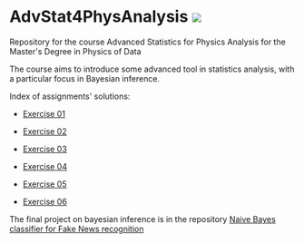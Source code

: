 # AdvStat4PhysAnalysis ![ ](https://img.shields.io/badge/R-bdbfc2?style=for-the-badge&logo=r&logoColor=1c68bc)
Repository for the course Advanced Statistics for Physics Analysis for the Master's Degree in Physics of Data

The course aims to introduce some advanced tool in statistics analysis, with a particular focus in Bayesian inference. 



Index of assignments' solutions:

- [Exercise 01](https://htmlpreview.github.io/?https://raw.githubusercontent.com/PaoloZinesi/AdvStat4PhysAnalysis/main/Homeworks/Ex_RLAB01/PaoloZinesi_RLAB01.nb.html)

- [Exercise 02](https://htmlpreview.github.io/?https://raw.githubusercontent.com/PaoloZinesi/AdvStat4PhysAnalysis/main/Homeworks/Ex_RLAB02/PaoloZinesi_RLAB02.nb.html)

- [Exercise 03](https://htmlpreview.github.io/?https://raw.githubusercontent.com/PaoloZinesi/AdvStat4PhysAnalysis/main/Homeworks/Ex_RLAB03/PaoloZinesi_RLAB03.nb.html)

- [Exercise 04](https://htmlpreview.github.io/?https://raw.githubusercontent.com/PaoloZinesi/AdvStat4PhysAnalysis/main/Homeworks/Ex_RLAB04/PaoloZinesi_RLAB04.nb.html)

- [Exercise 05](https://htmlpreview.github.io/?https://raw.githubusercontent.com/PaoloZinesi/AdvStat4PhysAnalysis/main/Homeworks/Ex_RLAB05/PaoloZinesi_RLAB05.nb.html)

- [Exercise 06](https://htmlpreview.github.io/?https://raw.githubusercontent.com/PaoloZinesi/AdvStat4PhysAnalysis/main/Homeworks/Ex_RLAB06/PaoloZinesi_RLAB06.nb.html)


The final project on bayesian inference is in the repository [Naive Bayes classifier for Fake News recognition](https://github.com/PaoloZinesi/NaiveBayesClassifier_Fake_News_Recognition)